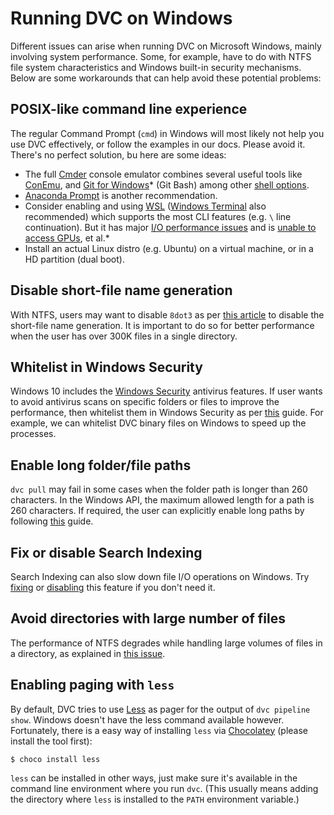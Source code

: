 # Running DVC on Windows

Different issues can arise when running DVC on Microsoft Windows, mainly
involving system performance. Some, for example, have to do with NTFS file
system characteristics and Windows built-in security mechanisms. Below are some
workarounds that can help avoid these potential problems:

## POSIX-like command line experience

The regular Command Prompt (`cmd`) in Windows will most likely not help you use
DVC effectively, or follow the examples in our docs. Please avoid it. There's no
perfect solution, bu here are some ideas:

- The full [Cmder](https://cmder.net/) console emulator combines several useful
  tools like [ConEmu](https://conemu.github.io/), and
  [Git for Windows](https://gitforwindows.org/)\* (Git Bash) among other
  [shell options](https://github.com/cmderdev/cmder/blob/master/README.md#access-to-multiple-shells-in-one-window-using-tabs).
- [Anaconda Prompt](https://docs.anaconda.com/anaconda/user-guide/getting-started/#open-prompt-win)
  is another recommendation.
- Consider enabling and using
  [WSL](https://blogs.windows.com/windowsdeveloper/2016/03/30/run-bash-on-ubuntu-on-windows/)
  ([Windows Terminal](https://devblogs.microsoft.com/commandline/) also
  recommended) which supports the most CLI features (e.g. `\` line
  continuation). But it has major
  [I/O performance issues](https://www.phoronix.com/scan.php?page=article&item=windows10-okt-wsl&num=2)
  and is [unable to access GPUs](https://github.com/Microsoft/WSL/issues/829),
  et al.\*
- Install an actual Linux distro (e.g. Ubuntu) on a virtual machine, or in a HD
  partition (dual boot).

## Disable short-file name generation

With NTFS, users may want to disable `8dot3` as per
[this article](https://support.microsoft.com/en-us/help/121007/how-to-disable-8-3-file-name-creation-on-ntfs-partitions)
to disable the short-file name generation. It is important to do so for better
performance when the user has over 300K files in a single directory.

## Whitelist in Windows Security

Windows 10 includes the
[Windows Security](https://support.microsoft.com/en-us/help/4013263/windows-10-stay-protected-with-windows-security)
antivirus features. If user wants to avoid antivirus scans on specific folders
or files to improve the performance, then whitelist them in Windows Security as
per
[this](https://support.microsoft.com/en-in/help/4028485/windows-10-add-an-exclusion-to-windows-security)
guide. For example, we can whitelist DVC binary files on Windows to speed up the
processes.

## Enable long folder/file paths

`dvc pull` may fail in some cases when the folder path is longer than 260
characters. In the Windows API, the maximum allowed length for a path is 260
characters. If required, the user can explicitly enable long paths by following
[this](https://blogs.msdn.microsoft.com/jeremykuhne/2016/07/30/net-4-6-2-and-long-paths-on-windows-10/)
guide.

## Fix or disable Search Indexing

Search Indexing can also slow down file I/O operations on Windows. Try
[fixing](https://www.groovypost.com/howto/fix-windows-10-search-index/) or
[disabling](https://winaero.com/blog/disable-search-indexing-windows-10/) this
feature if you don't need it.

## Avoid directories with large number of files

The performance of NTFS degrades while handling large volumes of files in a
directory, as explained in
[this issue](https://stackoverflow.com/questions/197162/ntfs-performance-and-large-volumes-of-files-and-directories).

## Enabling paging with `less`

By default, DVC tries to use [Less](<https://en.wikipedia.org/wiki/Less_(Unix)>)
as pager for the output of `dvc pipeline show`. Windows doesn't have the less
command available however. Fortunately, there is a easy way of installing `less`
via [Chocolatey](https://chocolatey.org/) (please install the tool first):

```dvc
$ choco install less
```

`less` can be installed in other ways, just make sure it's available in the
command line environment where you run `dvc`. (This usually means adding the
directory where `less` is installed to the `PATH` environment variable.)

